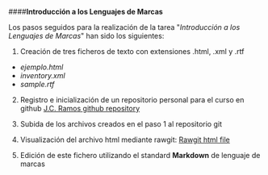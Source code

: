 ####**Introducción a los Lenguajes de Marcas**


Los pasos seguidos para la realización de la tarea "_Introducción a los Lenguajes de Marcas_" han sido los siguientes:

1. Creación de tres ficheros de texto con extensiones .html, .xml y .rtf

 * _ejemplo.html_
 * _inventory.xml_
 * _sample.rtf_


2. Registro e inicialización de un repositorio personal para el curso en github
[J.C. Ramos github repository](https://github.com/jcrg75/JCRG)

3. Subida de los archivos creados en el paso 1 al repositorio git

4. Visualización del archivo html mediante rawgit:
[Rawgit html file](https://raw.githack.com/jcrg75/JCRG/master/ejemplo.html)

5. Edición de este fichero utilizando el standard **Markdown** de lenguaje de marcas
